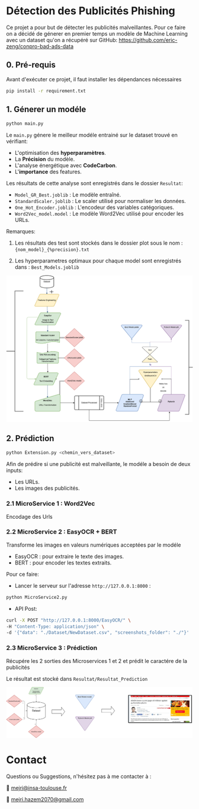 # Détection des Publicités Phishing

Ce projet a pour but de détecter les publicités malveillantes. Pour ce faire on a décidé de génerer en premier temps un modèle de Machine Learning avec un dataset qu'on a récupéré sur GitHub: 
https://github.com/eric-zeng/conpro-bad-ads-data

## 0. Pré-requis

Avant d'exécuter ce projet, il faut installer les dépendances nécessaires 
```bash
pip install -r requirement.txt
```

## 1. Génerer un modéle
```bash
python main.py
```

Le `main.py` génere le meilleur modéle entrainé sur le dataset trouvé en vérifiant:
  - L'optimisation des **hyperparamètres**.
  - La **Précision** du modèle.
  - L'analyse énergétique avec **CodeCarbon**.
  - L'**importance** des features.

Les résultats de cette analyse sont enregistrés dans le dossier `Resultat`: 
  - `Model_GR_Best.joblib` : Le modèle entraîné.
  - `StandardScaler.joblib` : Le scaler utilisé pour normaliser les données.
  - `One_Hot_Encoder.joblib` : L'encodeur des variables catégoriques.
  - `Word2Vec_model.model` : Le modèle Word2Vec utilisé pour encoder les URLs.

Remarques:

1. Les résultats des test sont stockés dans le dossier plot sous le nom :
  `{nom_model}_{%precision}.txt`

2. Les hyperparametres optimaux pour chaque model sont enregistrés dans :
  `Best_Models.joblib`

![Figure : Architecture de Train/Test](./testtrain.png)

## 2. Prédiction

```bash
python Extension.py <chemin_vers_dataset>
```

Afin de prédire si une publicité est malveillante, le modéle a besoin de deux inputs:
  - Les URLs.
  - Les images des publicités.
    
### 2.1 MicroService 1 : Word2Vec

Encodage des Urls 

### 2.2 MicroService 2 : EasyOCR + BERT

Transforme les images en valeurs numériques acceptées par le modéle

  - EasyOCR : pour extraire le texte des images.
  - BERT : pour encoder les textes extraits.

Pour ce faire: 
  - Lancer le serveur sur l'adresse `http://127.0.0.1:8000` :
```bash
python MicroService2.py
```

  - API Post:
```bash
curl -X POST "http://127.0.0.1:8000/EasyOCR/" \
-H "Content-Type: application/json" \
-d '{"data": "./Dataset/NewDataset.csv", "screenshots_folder": "./"}'

```

### 2.3 MicroService 3 : Prédiction

Récupére les 2 sorties des Microservices 1 et 2 et prédit le caractére de la publicités

Le résultat est stocké dans `Resultat/Resultat_Prediction`

![Figure : Architecture de la prédiction](./predict.png)

# Contact

Questions ou Suggestions, n'hésitez pas à me contacter à :

📧 mejri@insa-toulouse.fr

📧 mejri.hazem2070@gmail.com




